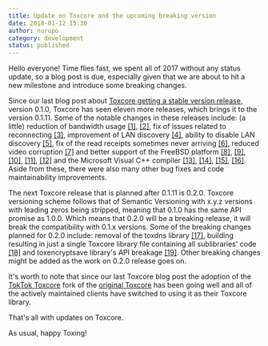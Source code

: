 ```yaml
---
title: Update on Toxcore and the upcoming breaking version
date: 2018-01-12 15:30
author: nurupo
category: development
status: published
---
```


Hello everyone! Time flies fast, we spent all of 2017 without any status
update, so a blog post is due, especially given that we are about to hit
a new milestone and introduce some breaking changes.

Since our last blog post about [Toxcore getting a stable version
release](/2016-12-20_first-stable-release-of-toktok-toxcore/),
version 0.1.0, Toxcore has seen eleven more releases, which brings it to
the version 0.1.11. Some of the notable changes in these releases
include: (a little) reduction of bandwidth usage
[\[1\]](https://github.com/TokTok/c-toxcore/pull/542),
[\[2\]](https://github.com/TokTok/c-toxcore/pull/511), fix of issues
related to reconnecting
[\[3\]](https://github.com/TokTok/c-toxcore/pull/615), improvement of
LAN discovery [\[4\]](https://github.com/TokTok/c-toxcore/pull/586),
ability to disable LAN discovery
[\[5\]](https://github.com/TokTok/c-toxcore/pull/306), fix of the read
receipts sometimes never arriving
[\[6\]](https://github.com/TokTok/c-toxcore/pull/500), reduced video
corruption [\[7\]](https://github.com/TokTok/c-toxcore/pull/623) and
better support of the FreeBSD platform
[\[8\]](https://github.com/TokTok/c-toxcore/pull/424),
[\[9\]](https://github.com/TokTok/c-toxcore/pull/473),
[\[10\]](https://github.com/TokTok/c-toxcore/pull/505),
[\[11\]](https://github.com/TokTok/c-toxcore/pull/635),
[\[12\]](https://github.com/TokTok/c-toxcore/pull/648) and the Microsoft
Visual C++ compiler
[\[13\]](https://github.com/TokTok/c-toxcore/pull/452),
[\[14\]](https://github.com/TokTok/c-toxcore/pull/479),
[\[15\]](https://github.com/TokTok/c-toxcore/pull/481),
[\[16\]](https://github.com/TokTok/c-toxcore/pull/556). Aside from
these, there were also many other bug fixes and code maintainability
improvements.

The next Toxcore release that is planned after 0.1.11 is 0.2.0. Toxcore
versioning scheme follows that of Semantic Versioning with x.y.z
versions with leading zeros being stripped, meaning that 0.1.0 has the
same API promise as 1.0.0. Which means that 0.2.0 will be a breaking
release, it will break the compatibility with 0.1.x versions. Some of
the breaking changes planned for 0.2.0 include: removal of the toxdns
library [\[17\]](https://github.com/TokTok/c-toxcore/pull/650), building
resulting in just a single Toxcore library file containing all
sublibraries' code
[\[18\]](https://github.com/TokTok/c-toxcore/pull/442) and
toxencryptsave library's API breakage
[\[19\]](https://github.com/TokTok/c-toxcore/pull/334). Other breaking
changes might be added as the work on 0.2.0 release goes on.

It's worth to note that since our last Toxcore blog post the adoption of
the [TokTok Toxcore](https://github.com/TokTok/c-toxcore/) fork of the
[original Toxcore](https://github.com/irungentoo/toxcore) has been going
well and all of the actively maintained clients have switched to using
it as their Toxcore library.

That's all with updates on Toxcore.

As usual, happy Toxing!
